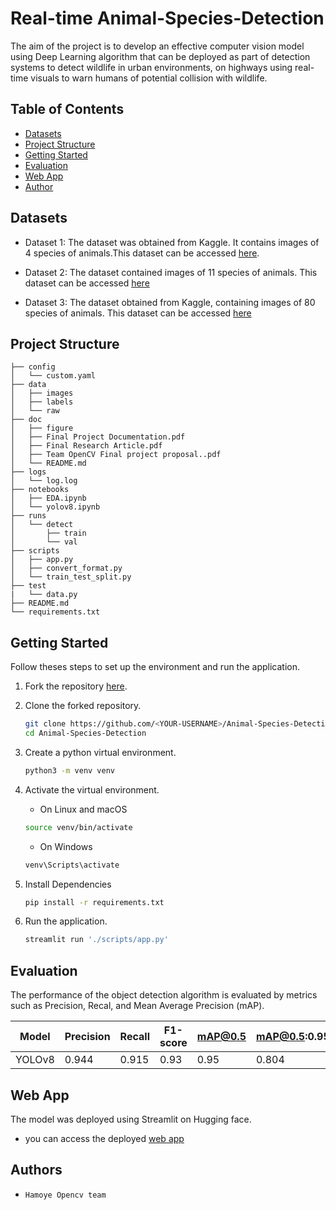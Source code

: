 # Real-time Animal-Species-Detection
The aim of the project is to develop an effective computer vision model using Deep Learning algorithm that can be deployed as part of detection systems to detect wildlife in urban environments, on highways using real-time visuals to warn humans of potential collision with wildlife.


## Table of Contents
- [Datasets](#datasets)
- [Project Structure](#project-structure)
- [Getting Started](#getting-started)
- [Evaluation](#Evaluation)
- [Web App](#web-app)
- [Author](#authors)


## Datasets
* Dataset 1: The dataset was obtained from Kaggle. It contains images of 4 species of animals.This dataset can be accessed [here](https://www.kaggle.com/datasets/biancaferreira/african-wildlife).

* Dataset 2: The dataset contained images of 11 species of animals. This dataset can be accessed [here](https://www.kaggle.com/datasets/brsdincer/danger-of-extinction-animal-image-set)

* Dataset 3: The dataset obtained from Kaggle, containing images of 80 species of animals. This dataset can be accessed [here](https://www.kaggle.com/datasets/antoreepjana/animals-detection-images-dataset)


## Project Structure
    ├── config
    │   └── custom.yaml
    ├── data
    │   ├── images
    │   ├── labels
    │   └── raw
    ├── doc
    │   ├── figure
    │   ├── Final Project Documentation.pdf
    │   ├── Final Research Article.pdf
    │   ├── Team OpenCV Final project proposal..pdf
    │   └── README.md
    ├── logs
    │   └── log.log
    ├── notebooks
    │   ├── EDA.ipynb
    │   └── yolov8.ipynb
    ├── runs
    │   └── detect
    │       ├── train
    │       └── val
    ├── scripts
    │   ├── app.py
    │   ├── convert_format.py
    │   └── train_test_split.py
    ├── test
    |   └── data.py
    ├── README.md
    └── requirements.txt

## Getting Started
Follow theses steps to set up the environment and run the application.
1. Fork the repository [here](https://github.com/ldebele/animal-Species-Detection).
2. Clone the forked repository.
    ```bash
    git clone https://github.com/<YOUR-USERNAME>/Animal-Species-Detection
    cd Animal-Species-Detection
    ```

3. Create a python virtual environment.
    ``` bash
    python3 -m venv venv
    ```

4. Activate the virtual environment.

    - On Linux and macOS
    ``` bash
    source venv/bin/activate
    ```
    - On Windows
    ``` bash
    venv\Scripts\activate
    ```

5. Install Dependencies
    ```bash
    pip install -r requirements.txt
    ```
6. Run the application.
    ```python
    streamlit run './scripts/app.py'
    ```
## Evaluation
The performance of the object detection algorithm is evaluated by metrics such as Precision, Recal, and Mean Average Precision (mAP).

| Model   | Precision | Recall | F1-score | mAP@0.5 | mAP@0.5:0.95 |
|---------|-----------|--------|----------|---------|--------------|
| YOLOv8  |   0.944   |  0.915 |   0.93   |   0.95  |    0.804     |


## Web App
The model was deployed using Streamlit on Hugging face.
- you can access the deployed [web app](https://huggingface.co/spaces/ldebele/animal_detection_app)

## Authors
 - `Hamoye Opencv team`